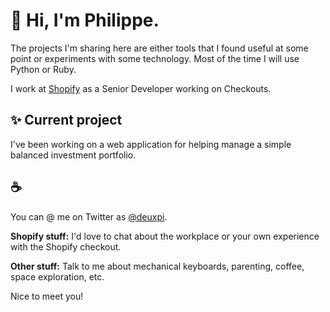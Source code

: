 # :wave: Hi, I'm Philippe.

The projects I'm sharing here are either tools that I found useful at some point or
experiments with some technology. Most of the time I will use Python or Ruby.

I work at [Shopify](https://www.shopify.com/) as a Senior Developer working on Checkouts.

## :sparkles: Current project

I've been working on a web application for helping manage a simple balanced investment portfolio. 

## :coffee: 

You can @ me on Twitter as [@deuxpi](https://twitter.com/deuxpi).

**Shopify stuff:** I'd love to chat about the workplace or your own experience with the Shopify checkout. 

**Other stuff:** Talk to me about mechanical keyboards, parenting, coffee, space exploration, etc.


Nice to meet you!

